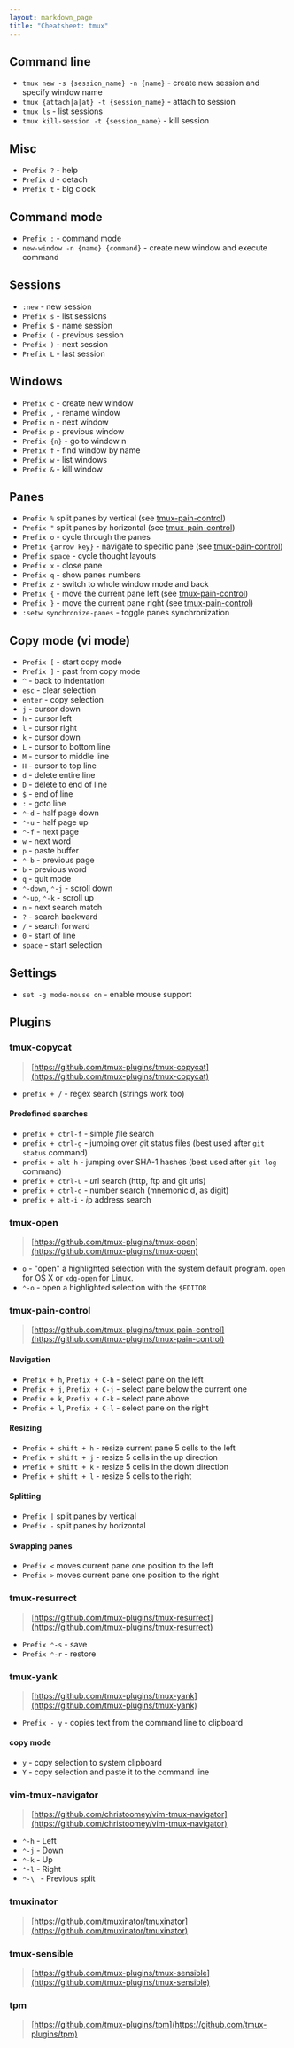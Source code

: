 ```yaml
---
layout: markdown_page
title: "Cheatsheet: tmux"
---
```


## Command line

* `tmux new -s {session_name} -n {name}` - create new session and specify window name
* `tmux {attach|a|at} -t {session_name}` - attach to session
* `tmux ls` - list sessions
* `tmux kill-session -t {session_name}` - kill session

## Misc

* `Prefix ?` - help
* `Prefix d` - detach
* `Prefix t` - big clock

## Command mode

* `Prefix :` - command mode
* `new-window -n {name} {command}` - create new window and execute command

## Sessions

* `:new` - new session
* `Prefix s` - list sessions
* `Prefix $` - name session
* `Prefix (` - previous session
* `Prefix )` - next session
* `Prefix L` - last session

## Windows

* `Prefix c` - create new window
* `Prefix ,` - rename window
* `Prefix n` - next window
* `Prefix p` - previous window
* `Prefix {n}` - go to window n
* `Prefix f` - find window by name
* `Prefix w` - list windows
* `Prefix &` - kill window

## Panes

* `Prefix %` split panes by vertical (see [tmux-pain-control](#tmux_plugins_tmux-pain-control_splitting))
* `Prefix "` split panes by horizontal (see [tmux-pain-control](#tmux_plugins_tmux-pain-control_splitting))
* `Prefix o` - cycle through the panes
* `Prefix {arrow key}` - navigate to specific pane (see [tmux-pain-control](#tmux_plugins_tmux-pain-control_splitting))
* `Prefix space` - cycle thought layouts
* `Prefix x` - close pane
* `Prefix q` - show panes numbers
* `Prefix z` - switch to whole window mode and back
* `Prefix {` - move the current pane left (see [tmux-pain-control](#tmux_plugins_tmux-pain-control_swapping-panes))
* `Prefix }` - move the current pane right (see [tmux-pain-control](#tmux_plugins_tmux-pain-control_swapping-panes))
* `:setw synchronize-panes` - toggle panes synchronization

## Copy mode (vi mode)

* `Prefix [` - start copy mode
* `Prefix ]` - past from copy mode
* `^` - back to indentation
* `esc` - clear selection
* `enter` - copy selection
* `j` - cursor down
* `h` - cursor left
* `l` - cursor right
* `k` - cursor down
* `L` - cursor to bottom line
* `M` - cursor to middle line
* `H` - cursor to top line
* `d` - delete entire line
* `D` - delete to end of line
* `$` - end of line
* `:` - goto line
* `⌃-d` - half page down
* `⌃-u` - half page up
* `⌃-f` - next page
* `w` - next word
* `p` - paste buffer
* `⌃-b` - previous page
* `b` - previous word
* `q` - quit mode
* `⌃-down`, `⌃-j` - scroll down
* `⌃-up`, `⌃-k` - scroll up
* `n` - next search match
* `?` - search backward
* `/` - search forward
* `0` - start of line
* `space` - start selection

## Settings

* `set -g mode-mouse on` - enable mouse support

## Plugins

### tmux-copycat

> [https://github.com/tmux-plugins/tmux-copycat](https://github.com/tmux-plugins/tmux-copycat)

- `prefix + /` - regex search (strings work too)

#### Predefined searches

- `prefix + ctrl-f` - simple *f*ile search
- `prefix + ctrl-g` - jumping over *g*it status files (best used after `git status` command)
- `prefix + alt-h` - jumping over SHA-1 hashes (best used after `git log` command)
- `prefix + ctrl-u` - *u*rl search (http, ftp and git urls)
- `prefix + ctrl-d` - number search (mnemonic d, as digit)
- `prefix + alt-i` - *i*p address search

### tmux-open

> [https://github.com/tmux-plugins/tmux-open](https://github.com/tmux-plugins/tmux-open)

- `o` - "open" a highlighted selection with the system default program. `open`
    for OS X or `xdg-open` for Linux.
- `⌃-o` - open a highlighted selection with the `$EDITOR`

### tmux-pain-control

> [https://github.com/tmux-plugins/tmux-pain-control](https://github.com/tmux-plugins/tmux-pain-control)

#### Navigation

- `Prefix + h`, `Prefix + C-h` - select pane on the left
- `Prefix + j`, `Prefix + C-j` - select pane below the current one
- `Prefix + k`, `Prefix + C-k` - select pane above
- `Prefix + l`, `Prefix + C-l` - select pane on the right

#### Resizing

- `Prefix + shift + h` - resize current pane 5 cells to the left
- `Prefix + shift + j` - resize 5 cells in the up direction
- `Prefix + shift + k` - resize 5 cells in the down direction
- `Prefix + shift + l` - resize 5 cells to the right

#### Splitting

- `Prefix |` split panes by vertical
- `Prefix -` split panes by horizontal

#### Swapping panes

- `Prefix <` moves current pane one position to the left
- `Prefix >` moves current pane one position to the right

### tmux-resurrect

> [https://github.com/tmux-plugins/tmux-resurrect](https://github.com/tmux-plugins/tmux-resurrect)

- `Prefix ⌃-s` - save
- `Prefix ⌃-r` - restore

### tmux-yank

> [https://github.com/tmux-plugins/tmux-yank](https://github.com/tmux-plugins/tmux-yank)

- `Prefix - y` -  copies text from the command line to clipboard

#### copy mode

- `y` - copy selection to system clipboard
- `Y` - copy selection and paste it to the command line

### vim-tmux-navigator

> [https://github.com/christoomey/vim-tmux-navigator](https://github.com/christoomey/vim-tmux-navigator)

- `⌃-h` - Left
- `⌃-j` - Down
- `⌃-k` - Up
- `⌃-l` - Right
- `⌃-\ ` - Previous split

### tmuxinator

> [https://github.com/tmuxinator/tmuxinator](https://github.com/tmuxinator/tmuxinator)

### tmux-sensible

> [https://github.com/tmux-plugins/tmux-sensible](https://github.com/tmux-plugins/tmux-sensible)

### tpm

> [https://github.com/tmux-plugins/tpm](https://github.com/tmux-plugins/tpm)
